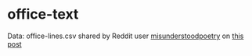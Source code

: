 # office-text

Data: office-lines.csv shared by Reddit user [misunderstoodpoetry](https://www.reddit.com/user/misunderstoodpoetry) on [this post](https://www.reddit.com/r/datasets/comments/6yt3og/every_line_from_every_episode_of_the_office_us/?st=JD3RFONO&sh=d2e92950)

